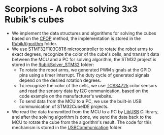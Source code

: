 # Scorpions - A robot solving 3x3 Rubik's cubes

* We implement the data structures and algorithms for solving the cubes based on the [CFOP](https://en.wikipedia.org/wiki/CFOP_method) method, the implementation is stored in the [RubikAlgorithm](https://github.com/phamvannhatvu/Scorpions/tree/main/CLI/RubikAlgorithm) folder.
* We use STMF32F103C8T6 microcontroller to rotate the robot arms to exact degrees, recognize the color of the cube's cells, and transmit data between the MCU and a PC for solving algorithm, the STM32 project is stored in the [RubikSolver_STM32](https://github.com/phamvannhatvu/Scorpions/tree/main/RubikSolver_STM32) folder:
  * To rotate the robot arms, we generated PWM signals at the GPIO pins using a timer interrupt. The duty cycle of generated signals depend on the desired rotation degrees.
  * To recognize the color of the cells, we use [TCS34725](https://www.waveshare.com/wiki/TCS34725_Color_Sensor) color sensors and read the sensory data by I2C communication, based on the code example on the manufacturer's website.
  * To send data from the MCU to a PC, we use the built-in USB communication of STM32CubeIDE projects.
* We read the data transmitted from the MCU to a PC by [LibUSB](https://libusb.info/) C library, and after the solving algorithm is done, we send the data back to the MCU to rotate the cube from the algorithm's result. The code for this mechanism is stored in the [USBCommunication](https://github.com/phamvannhatvu/Scorpions/tree/main/CLI/USBCommunication) folder.
